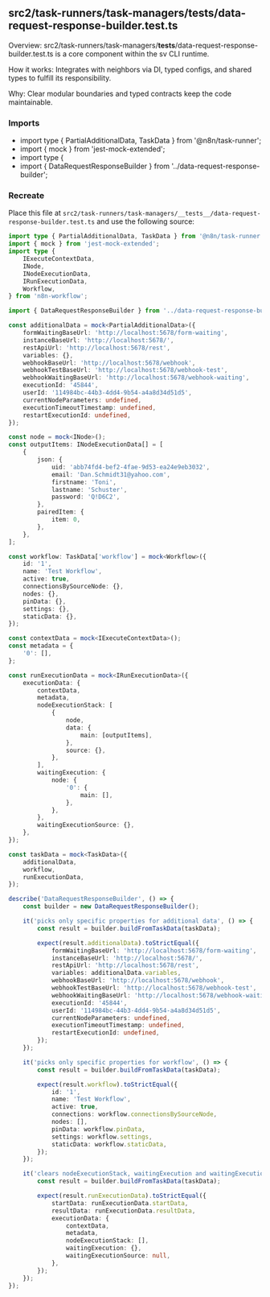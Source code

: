 ## src2/task-runners/task-managers/__tests__/data-request-response-builder.test.ts

Overview: src2/task-runners/task-managers/__tests__/data-request-response-builder.test.ts is a core component within the sv CLI runtime.

How it works: Integrates with neighbors via DI, typed configs, and shared types to fulfill its responsibility.

Why: Clear modular boundaries and typed contracts keep the code maintainable.

### Imports

- import type { PartialAdditionalData, TaskData } from '@n8n/task-runner';
- import { mock } from 'jest-mock-extended';
- import type {
- import { DataRequestResponseBuilder } from '../data-request-response-builder';

### Recreate

Place this file at `src2/task-runners/task-managers/__tests__/data-request-response-builder.test.ts` and use the following source:

```ts
import type { PartialAdditionalData, TaskData } from '@n8n/task-runner';
import { mock } from 'jest-mock-extended';
import type {
	IExecuteContextData,
	INode,
	INodeExecutionData,
	IRunExecutionData,
	Workflow,
} from 'n8n-workflow';

import { DataRequestResponseBuilder } from '../data-request-response-builder';

const additionalData = mock<PartialAdditionalData>({
	formWaitingBaseUrl: 'http://localhost:5678/form-waiting',
	instanceBaseUrl: 'http://localhost:5678/',
	restApiUrl: 'http://localhost:5678/rest',
	variables: {},
	webhookBaseUrl: 'http://localhost:5678/webhook',
	webhookTestBaseUrl: 'http://localhost:5678/webhook-test',
	webhookWaitingBaseUrl: 'http://localhost:5678/webhook-waiting',
	executionId: '45844',
	userId: '114984bc-44b3-4dd4-9b54-a4a8d34d51d5',
	currentNodeParameters: undefined,
	executionTimeoutTimestamp: undefined,
	restartExecutionId: undefined,
});

const node = mock<INode>();
const outputItems: INodeExecutionData[] = [
	{
		json: {
			uid: 'abb74fd4-bef2-4fae-9d53-ea24e9eb3032',
			email: 'Dan.Schmidt31@yahoo.com',
			firstname: 'Toni',
			lastname: 'Schuster',
			password: 'Q!D6C2',
		},
		pairedItem: {
			item: 0,
		},
	},
];

const workflow: TaskData['workflow'] = mock<Workflow>({
	id: '1',
	name: 'Test Workflow',
	active: true,
	connectionsBySourceNode: {},
	nodes: {},
	pinData: {},
	settings: {},
	staticData: {},
});

const contextData = mock<IExecuteContextData>();
const metadata = {
	'0': [],
};

const runExecutionData = mock<IRunExecutionData>({
	executionData: {
		contextData,
		metadata,
		nodeExecutionStack: [
			{
				node,
				data: {
					main: [outputItems],
				},
				source: {},
			},
		],
		waitingExecution: {
			node: {
				'0': {
					main: [],
				},
			},
		},
		waitingExecutionSource: {},
	},
});

const taskData = mock<TaskData>({
	additionalData,
	workflow,
	runExecutionData,
});

describe('DataRequestResponseBuilder', () => {
	const builder = new DataRequestResponseBuilder();

	it('picks only specific properties for additional data', () => {
		const result = builder.buildFromTaskData(taskData);

		expect(result.additionalData).toStrictEqual({
			formWaitingBaseUrl: 'http://localhost:5678/form-waiting',
			instanceBaseUrl: 'http://localhost:5678/',
			restApiUrl: 'http://localhost:5678/rest',
			variables: additionalData.variables,
			webhookBaseUrl: 'http://localhost:5678/webhook',
			webhookTestBaseUrl: 'http://localhost:5678/webhook-test',
			webhookWaitingBaseUrl: 'http://localhost:5678/webhook-waiting',
			executionId: '45844',
			userId: '114984bc-44b3-4dd4-9b54-a4a8d34d51d5',
			currentNodeParameters: undefined,
			executionTimeoutTimestamp: undefined,
			restartExecutionId: undefined,
		});
	});

	it('picks only specific properties for workflow', () => {
		const result = builder.buildFromTaskData(taskData);

		expect(result.workflow).toStrictEqual({
			id: '1',
			name: 'Test Workflow',
			active: true,
			connections: workflow.connectionsBySourceNode,
			nodes: [],
			pinData: workflow.pinData,
			settings: workflow.settings,
			staticData: workflow.staticData,
		});
	});

	it('clears nodeExecutionStack, waitingExecution and waitingExecutionSource from runExecutionData', () => {
		const result = builder.buildFromTaskData(taskData);

		expect(result.runExecutionData).toStrictEqual({
			startData: runExecutionData.startData,
			resultData: runExecutionData.resultData,
			executionData: {
				contextData,
				metadata,
				nodeExecutionStack: [],
				waitingExecution: {},
				waitingExecutionSource: null,
			},
		});
	});
});

```
